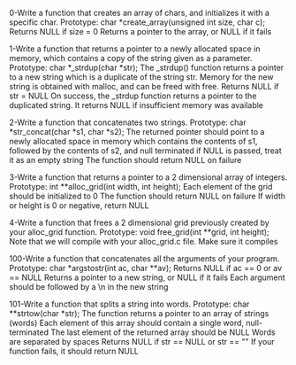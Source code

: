 0-Write a function that creates an array of chars, and initializes it with a specific char.
    Prototype: char *create_array(unsigned int size, char c);
    Returns NULL if size = 0
    Returns a pointer to the array, or NULL if it fails

1-Write a function that returns a pointer to a newly allocated space in memory, which contains a copy of the string given as a parameter.
    Prototype: char *_strdup(char *str);
    The _strdup() function returns a pointer to a new string which is a duplicate of the string str. Memory for the new string is obtained with malloc, and can be freed with free.
    Returns NULL if str = NULL
    On success, the _strdup function returns a pointer to the duplicated string. It returns NULL if insufficient memory was available

2-Write a function that concatenates two strings.
    Prototype: char *str_concat(char *s1, char *s2);
    The returned pointer should point to a newly allocated space in memory which contains the contents of s1, followed by the contents of s2, and null terminated
    if NULL is passed, treat it as an empty string
    The function should return NULL on failure

3-Write a function that returns a pointer to a 2 dimensional array of integers.
    Prototype: int **alloc_grid(int width, int height);
    Each element of the grid should be initialized to 0
    The function should return NULL on failure
    If width or height is 0 or negative, return NULL

4-Write a function that frees a 2 dimensional grid previously created by your alloc_grid function.
    Prototype: void free_grid(int **grid, int height);
    Note that we will compile with your alloc_grid.c file. Make sure it compiles

100-Write a function that concatenates all the arguments of your program.
    Prototype: char *argstostr(int ac, char **av);
    Returns NULL if ac == 0 or av == NULL
    Returns a pointer to a new string, or NULL if it fails
    Each argument should be followed by a \n in the new string

101-Write a function that splits a string into words.
    Prototype: char **strtow(char *str);
    The function returns a pointer to an array of strings (words)
    Each element of this array should contain a single word, null-terminated
    The last element of the returned array should be NULL
    Words are separated by spaces
    Returns NULL if str == NULL or str == ""
    If your function fails, it should return NULL

